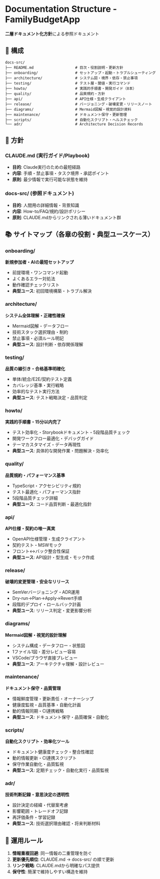 # Documentation Structure - FamilyBudgetApp

**二層ドキュメント化方針**による参照ドキュメント

## 📁 構成

```
docs-src/
├── README.md                   # 目次・役割説明・更新方針
├── onboarding/                 # セットアップ・起動・トラブルシューティング
├── architecture/               # システム図・境界・依存・禁止事項
├── testing/                    # テスト層・閾値・実行コマンド
├── howto/                      # 実践的手順書・開発ガイド（8本）
├── quality/                    # 品質規約・方針
├── api/                        # API仕様・生成クライアント
├── release/                    # バージョニング・破壊変更・リリースノート
├── diagrams/                   # Mermaid図解・視覚的設計資料
├── maintenance/                # ドキュメント保守・更新管理
├── scripts/                    # 自動化スクリプト・ヘルスチェック
└── adr/                        # Architecture Decision Records
```

## 🎯 方針

### CLAUDE.md (実行ガイド/Playbook)
- **目的**: Claude実行のための最短経路
- **内容**: 手順・禁止事項・タスク境界・承認ポイント
- **原則**: 最少情報で実行可能な状態を維持

### docs-src/ (参照ドキュメント)
- **目的**: 人間用の詳細情報・背景知識
- **内容**: How-to/FAQ/規約/設計ポリシー
- **原則**: CLAUDE.mdからリンクされる薄いドキュメント群

## 📚 サイトマップ（各章の役割・典型ユースケース）

### onboarding/
**新規参加者・AIの最短セットアップ**
- 前提環境・ワンコマンド起動
- よくあるエラー対処法
- 動作確認チェックリスト
- **典型ユース**: 初回環境構築・トラブル解決

### architecture/
**システム全体理解・正確性確保**
- Mermaid図解・データフロー
- 技術スタック選択理由・制約
- 禁止事項・必須ルール明記
- **典型ユース**: 設計判断・依存関係理解

### testing/
**品質の線引き・合格基準明確化**
- 単体/統合/E2E/契約テスト定義
- カバレッジ基準・実行戦略
- 効率的なテスト実行方法
- **典型ユース**: テスト戦略決定・品質判定

### howto/
**実践的手順書・15分以内完了**
- テスト効率化・Storybookドキュメント・5段階品質チェック
- 開発ワークフロー最適化・デバッグガイド
- テーマカスタマイズ・データ再現性
- **典型ユース**: 具体的な開発作業・問題解決・効率化

### quality/
**品質規約・パフォーマンス基準**
- TypeScript・アクセシビリティ規約
- テスト最適化・パフォーマンス指針
- 5段階品質チェック詳細
- **典型ユース**: コード品質判断・最適化指針

### api/
**API仕様・契約の唯一真実**
- OpenAPI仕様管理・生成クライアント
- 契約テスト・MSWモック
- フロント↔バック整合性保証
- **典型ユース**: API設計・型生成・モック作成

### release/
**破壊的変更管理・安全なリリース**
- SemVerバージョニング・ADR運用
- Dry-run→Plan→Apply→Revert手順
- 段階的デプロイ・ロールバック計画
- **典型ユース**: リリース判定・変更影響分析

### diagrams/
**Mermaid図解・視覚的設計理解**
- システム構成・データフロー・状態図
- 1ファイル1図・差分レビュー容易
- VSCode/ブラウザ直接プレビュー
- **典型ユース**: アーキテクチャ理解・設計レビュー

### maintenance/
**ドキュメント保守・品質管理**
- 情報鮮度管理・更新責任・オーナーシップ
- 健康度監視・品質基準・自動化計画
- 動的情報同期・CI連携戦略
- **典型ユース**: ドキュメント保守・品質確保・自動化

### scripts/
**自動化スクリプト・効率化ツール**
- ドキュメント健康度チェック・整合性確認
- 動的情報更新・CI連携スクリプト
- 保守作業自動化・品質監視
- **典型ユース**: 定期チェック・自動化実行・品質監視

### adr/
**技術判断記録・意思決定の透明性**
- 設計決定の経緯・代替案考慮
- 影響範囲・トレードオフ記録
- 再評価条件・学習記録
- **典型ユース**: 技術選択理由確認・将来判断材料

## 🔄 運用ルール

1. **情報重複回避**: 同一情報の二重管理を防ぐ
2. **更新優先順位**: CLAUDE.md → docs-src/ の順で更新
3. **リンク戦略**: CLAUDE.mdから明確なパス提供
4. **保守性**: 簡潔で維持しやすい構造を維持